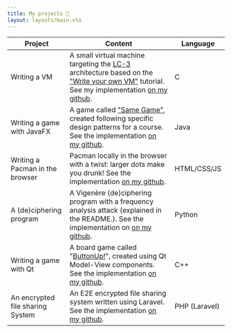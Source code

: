 ```yaml
---
title: My projects 🤖
layout: layouts/main.vto
---
```


| **Project**                      | **Content**                                                                                                                                                                                                                                                                       | **Language**  |
| -------------------------------- | --------------------------------------------------------------------------------------------------------------------------------------------------------------------------------------------------------------------------------------------------------------------------------- | ------------- |
| Writing a VM                     | A small virtual machine targeting the [LC-3](https://en.wikipedia.org/wiki/Little_Computer_3) architecture based on the ["Write your own VM"](https://justinmeiners.github.io/lc3-vm/) tutorial. See my implementation [on my github](https://github.com/Nathan-Furnal/small-vm). | C             |
| Writing a game with JavaFX       | A game called ["Same Game"](https://en.wikipedia.org/wiki/SameGame), created following specific design patterns for a course. See the implementation [on my github](https://github.com/Nathan-Furnal/same-game).                                                                  | Java          |
| Writing a Pacman in the browser  | Pacman locally in the browser with a twist: larger dots make you drunk! See the implementation [on my github](https://github.com/Nathan-Furnal/pacman.js).                                                                                                                        | HTML/CSS/JS   |
| A (de)ciphering program          | A Vigenère (de)ciphering program with a frequency analysis attack (explained in the README.). See the implementation on [on my github](https://github.com/Nathan-Furnal/frequency-analysis).                                                                                      | Python        |
| Writing a game with Qt           | A board game called "[ButtonUp!](https://boardgamegeek.com/boardgame/119856/button)", created using Qt Model-View components. See the implementation [on my github](https://github.com/Nathan-Furnal/ButtonUp).                                                                   | C++           |
| An encrypted file sharing System | An E2E encrypted file sharing system written using Laravel. See the implementation [on my github](https://github.com/Nathan-Furnal/encrypted-file-sharing).                                                                                                                       | PHP (Laravel) |
